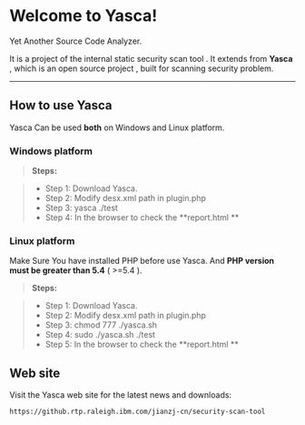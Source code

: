 Welcome to Yasca!
===================

Yet Another Source Code Analyzer. 

It is a project of the internal static security scan tool . It extends from<i class="icon-cog"></i> **Yasca** , which is an open source project , built for scanning security problem.

----------


How to use Yasca
-------------
Yasca Can be used **both**  on Windows and Linux platform. 

### <i class="icon-file"></i> Windows platform


> **Steps:**

> - Step 1: Download Yasca.
> - Step 2: Modify desx.xml path in plugin.php
> - Step 3: yasca ./test
> - Step 4: In the browser to check the<i class="icon-refresh"></i> **report.html **

### <i class="icon-file"></i> Linux platform

Make Sure You have installed PHP before use Yasca. And **PHP version must be greater than 5.4** ( >=5.4 ). 

> **Steps:**

> - Step 1: Download Yasca.
> - Step 2: Modify desx.xml path in plugin.php
> - Step 3: chmod 777 ./yasca.sh
> - Step 4: sudo ./yasca.sh ./test
> - Step 5: In the browser to check the<i class="icon-refresh"></i> **report.html **
    

Web site
-------------

Visit the Yasca web site for the latest news and downloads:

    https://github.rtp.raleigh.ibm.com/jianzj-cn/security-scan-tool